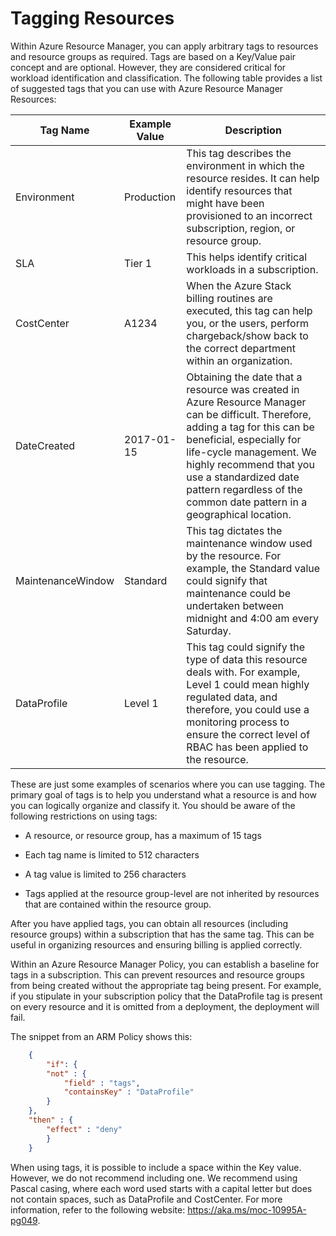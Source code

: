 # Tagging Resources

Within Azure Resource Manager, you can apply arbitrary tags to resources and resource groups as required. Tags are based on a Key/Value pair concept and are optional. However, they are considered critical for workload identification and classification. The following table provides a list of suggested tags that you can use with Azure Resource Manager Resources:

|Tag Name|Example Value|Description|
|---------|---------|---------|
|Environment|Production|This tag describes the environment in which the resource resides. It can help identify resources that might have been provisioned to an incorrect subscription, region, or resource group.|
|SLA|Tier 1|This helps identify critical workloads in a subscription.|
|CostCenter|A1234|When the Azure Stack billing routines are executed, this tag can help you, or the users, perform chargeback/show back to the correct department within an organization.|
|DateCreated|2017-01-15|Obtaining the date that a resource was created in Azure Resource Manager can be difficult. Therefore, adding a tag for this can be beneficial, especially for life-cycle management. We highly recommend that you use a standardized date pattern regardless of the common date pattern in a geographical location.|
|MaintenanceWindow|Standard|This tag dictates the maintenance window used by the resource. For example, the Standard value could signify that maintenance could be undertaken between midnight and 4:00 am every Saturday.|
|DataProfile|Level 1|This tag could signify the type of data this resource deals with. For example, Level 1 could mean highly regulated data, and therefore, you could use a monitoring process to ensure the correct level of RBAC has been applied to the resource.|

These are just some examples of scenarios where you can use tagging. The primary goal of tags is to help you understand what a resource is and how you can logically organize and classify it. You should be aware of the following restrictions on using tags:

- A resource, or resource group, has a maximum of 15 tags

- Each tag name is limited to 512 characters

- A tag value is limited to 256 characters

- Tags applied at the resource group-level are not inherited by resources that are contained within the resource group.

After you have applied tags, you can obtain all resources (including resource groups) within a subscription that has the same tag. This can be useful in organizing resources and ensuring billing is applied correctly.

Within an Azure Resource Manager Policy, you can establish a baseline for tags in a subscription. This can prevent resources and resource groups from being created without the appropriate tag being present. For example, if you stipulate in your subscription policy that the DataProfile tag is present on every resource and it is omitted from a deployment, the deployment will fail.

The snippet from an ARM Policy shows this:

```JSON
    {
        "if": {
        "not" : {
            "field" : "tags",
            "containsKey" : "DataProfile"
        }
    },
    "then" : {
        "effect" : "deny"
        }
    }
```

When using tags, it is possible to include a space within the Key value. However, we do not recommend including one. We recommend using Pascal casing, where each word used starts with a capital letter but does not contain spaces, such as DataProfile and CostCenter. For more information, refer to the following website: <https://aka.ms/moc-10995A-pg049>.